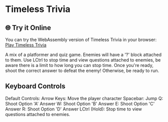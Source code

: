 # Timeless Trivia

## 🌐 Try it Online
You can try the WebAssembly version of Timeless Trivia in your browser: [Play Timeless Trivia](https://hanxiang.dev/timeless_trivia/timeless_trivia.html)

A mix of a platformer and quiz game. Enemies will have a '?' block attached to them. Use LCtrl to stop time and view questions attached to enemies, be aware there is a limit to how long you can stop time. Once you're ready, shoot the correct answer to defeat the enemy! Otherwise, be ready to run.

## Keyboard Controls
Default Controls:
Arrow Keys: Move the player character
Spacebar: Jump
Q: Shoot Option 'A' Answer
W: Shoot Option 'B' Answer
E: Shoot Option 'C' Answer
R: Shoot Option 'D' Answer
LCtrl (Hold): Stop time to view questions attached to enemies.